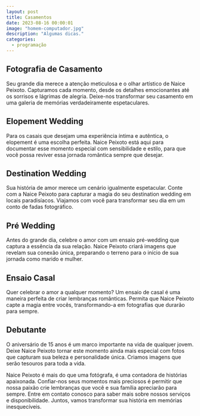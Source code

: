 ```yaml
---
layout: post
title: Casamentos
date: 2023-08-16 00:00:01
image: "homem-computador.jpg"
description: "Algumas dicas."
categories:
  - programação
---
```


## Fotografia de Casamento

Seu grande dia merece a atenção meticulosa e o olhar artístico de Naice Peixoto. Capturamos cada momento, desde os detalhes emocionantes até os sorrisos e lágrimas de alegria. Deixe-nos transformar seu casamento em uma galeria de memórias verdadeiramente espetaculares.

## Elopement Wedding

Para os casais que desejam uma experiência íntima e autêntica, o elopement é uma escolha perfeita. Naice Peixoto está aqui para documentar esse momento especial com sensibilidade e estilo, para que você possa reviver essa jornada romântica sempre que desejar.

## Destination Wedding

Sua história de amor merece um cenário igualmente espetacular. Conte com a Naice Peixoto para capturar a magia do seu destination wedding em locais paradisíacos. Viajamos com você para transformar seu dia em um conto de fadas fotográfico.

## Pré Wedding

Antes do grande dia, celebre o amor com um ensaio pré-wedding que captura a essência da sua relação. Naice Peixoto criará imagens que revelam sua conexão única, preparando o terreno para o início de sua jornada como marido e mulher.

## Ensaio Casal
Quer celebrar o amor a qualquer momento? Um ensaio de casal é uma maneira perfeita de criar lembranças românticas. Permita que Naice Peixoto capte a magia entre vocês, transformando-a em fotografias que durarão para sempre.

## Debutante

O aniversário de 15 anos é um marco importante na vida de qualquer jovem. Deixe Naice Peixoto tornar este momento ainda mais especial com fotos que capturam sua beleza e personalidade única. Criamos imagens que serão tesouros para toda a vida.

Naice Peixoto é mais do que uma fotógrafa, é uma contadora de histórias apaixonada. Confiar-nos seus momentos mais preciosos é permitir que nossa paixão crie lembranças que você e sua família apreciarão para sempre. Entre em contato conosco para saber mais sobre nossos serviços e disponibilidade. Juntos, vamos transformar sua história em memórias inesquecíveis.




